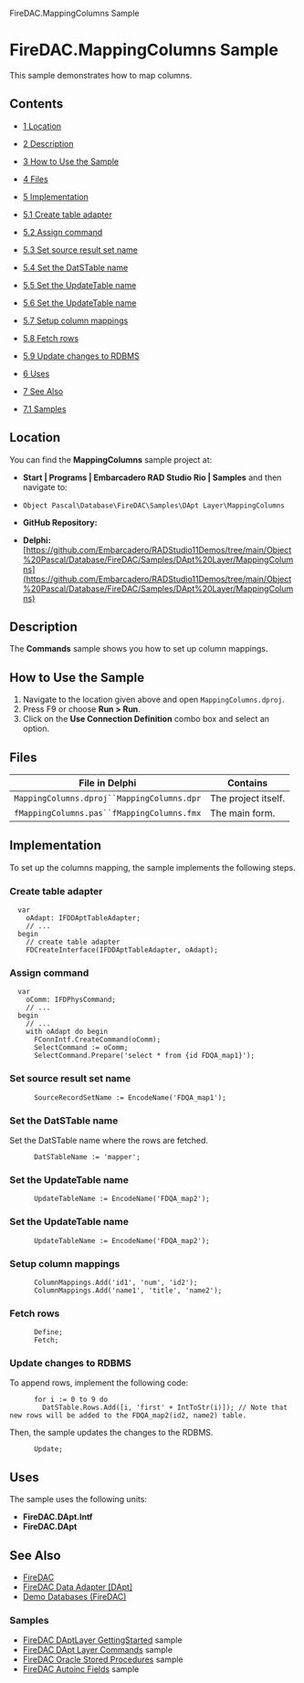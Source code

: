 FireDAC.MappingColumns Sample[]()
# FireDAC.MappingColumns Sample 


This sample demonstrates how to map columns.
## Contents



* [1 Location](#Location)
* [2 Description](#Description)
* [3 How to Use the Sample](#How_to_Use_the_Sample)
* [4 Files](#Files)
* [5 Implementation](#Implementation)

* [5.1 Create table adapter](#Create_table_adapter)
* [5.2 Assign command](#Assign_command)
* [5.3 Set source result set name](#Set_source_result_set_name)
* [5.4 Set the DatSTable name](#Set_the_DatSTable_name)
* [5.5 Set the UpdateTable name](#Set_the_UpdateTable_name)
* [5.6 Set the UpdateTable name](#Set_the_UpdateTable_name_2)
* [5.7 Setup column mappings](#Setup_column_mappings)
* [5.8 Fetch rows](#Fetch_rows)
* [5.9 Update changes to RDBMS](#Update_changes_to_RDBMS)

* [6 Uses](#Uses)
* [7 See Also](#See_Also)

* [7.1 Samples](#Samples)


## Location 

You can find the **MappingColumns** sample project at:
* **Start | Programs | Embarcadero RAD Studio Rio | Samples** and then navigate to:

* `Object Pascal\Database\FireDAC\Samples\DApt Layer\MappingColumns`

* **GitHub Repository:**

* **Delphi:**[https://github.com/Embarcadero/RADStudio11Demos/tree/main/Object%20Pascal/Database/FireDAC/Samples/DApt%20Layer/MappingColumns](https://github.com/Embarcadero/RADStudio11Demos/tree/main/Object%20Pascal/Database/FireDAC/Samples/DApt%20Layer/MappingColumns)

## Description 

The **Commands** sample shows you how to set up column mappings.
## How to Use the Sample 


1.  Navigate to the location given above and open `MappingColumns.dproj`.
2.  Press F9 or choose **Run > Run**.
3.  Click on the **Use Connection Definition** combo box and select an option.

## Files 



| File in Delphi                           | Contains          |
|------------------------------------------|-------------------|
|`MappingColumns.dproj``MappingColumns.dpr`|The project itself.|
|`fMappingColumns.pas``fMappingColumns.fmx`|The main form.     |


## Implementation 

To set up the columns mapping, the sample implements the following steps.
### Create table adapter 


```
  var
    oAdapt: IFDDAptTableAdapter;
    // ...
  begin
    // create table adapter
    FDCreateInterface(IFDDAptTableAdapter, oAdapt);

```



### Assign command 


```
  var
    oComm: IFDPhysCommand;
    // ...
  begin
    // ...
    with oAdapt do begin
      FConnIntf.CreateCommand(oComm);
      SelectCommand := oComm;
      SelectCommand.Prepare('select * from {id FDQA_map1}');

```



### Set source result set name 


```
      SourceRecordSetName := EncodeName('FDQA_map1');

```



### Set the DatSTable name 

Set the DatSTable name where the rows are fetched.
```
      DatSTableName := 'mapper';

```



### Set the UpdateTable name 


```
      UpdateTableName := EncodeName('FDQA_map2');

```



### Set the UpdateTable name 


```
      UpdateTableName := EncodeName('FDQA_map2');

```



### Setup column mappings 


```
      ColumnMappings.Add('id1', 'num', 'id2');
      ColumnMappings.Add('name1', 'title', 'name2');

```



### Fetch rows 


```
      Define;
      Fetch;

```



### Update changes to RDBMS 

To append rows, implement the following code:
```
      for i := 0 to 9 do
        DatSTable.Rows.Add([i, 'first' + IntToStr(i)]); // Note that new rows will be added to the FDQA_map2(id2, name2) table.

```


Then, the sample updates the changes to the RDBMS.
```
      Update;

```



## Uses 

The sample uses the following units:
* **FireDAC.DApt.Intf**
* **FireDAC.DApt**

## See Also 


* [FireDAC](http://docwiki.embarcadero.com/RADStudio/en/FireDAC)
* [FireDAC Data Adapter [DApt]](http://docwiki.embarcadero.com/RADStudio/en/General_(FireDAC))
* [Demo Databases (FireDAC)](http://docwiki.embarcadero.com/RADStudio/en/Demo_Databases_(FireDAC))

### Samples 


* [FireDAC DAptLayer GettingStarted](http://docwiki.embarcadero.com/CodeExamples/en/FireDAC.DAptLayerGettingStarted_Sample) sample
* [FireDAC DApt Layer Commands](http://docwiki.embarcadero.com/CodeExamples/en/FireDAC.DAptLayerCommands_Sample) sample
* [FireDAC Oracle Stored Procedures](http://docwiki.embarcadero.com/CodeExamples/en/FireDAC.OraclStoredProc_Sample) sample
* [FireDAC Autoinc Fields](http://docwiki.embarcadero.com/CodeExamples/en/FireDAC.AutoincFields_Sample) sample





